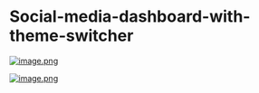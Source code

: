# Social-media-dashboard-with-theme-switcher
[![image.png](https://i.postimg.cc/Wz5cD9DX/image.png)](https://postimg.cc/tnnMwNNx)

[![image.png](https://i.postimg.cc/rs3gYW7q/image.png)](https://postimg.cc/N281Kygn)
